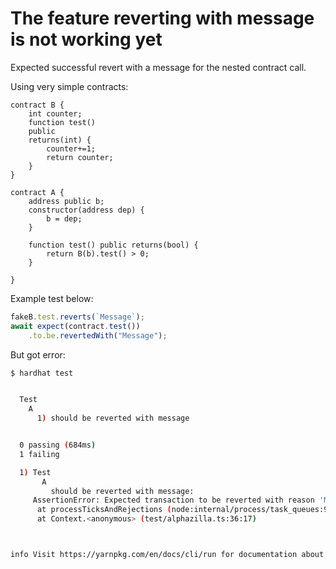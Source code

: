 

# The feature reverting with message is not working yet

Expected successful revert with a message for the nested contract call. 

Using very simple contracts:
```solidity
contract B {
    int counter;
    function test()
    public 
    returns(int) {
        counter+=1;
        return counter;
    }
}

contract A {
    address public b;
    constructor(address dep) {
        b = dep;
    }

    function test() public returns(bool) {
        return B(b).test() > 0;
    }

}
```

Example test below:
```typescript
fakeB.test.reverts(`Message`);
await expect(contract.test())
    .to.be.revertedWith("Message");
```


But got error:

```bash
$ hardhat test


  Test
    A
      1) should be reverted with message


  0 passing (684ms)
  1 failing

  1) Test
       A
         should be reverted with message:
     AssertionError: Expected transaction to be reverted with reason 'Message', but it reverted without a reason
      at processTicksAndRejections (node:internal/process/task_queues:96:5)
      at Context.<anonymous> (test/alphazilla.ts:36:17)



info Visit https://yarnpkg.com/en/docs/cli/run for documentation about this command.
```
